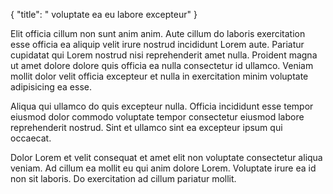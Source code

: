 {
  "title": " voluptate ea eu labore excepteur"
}

Elit officia cillum non sunt anim anim. Aute cillum do laboris exercitation esse officia ea aliquip velit irure nostrud incididunt Lorem aute. Pariatur cupidatat qui Lorem nostrud nisi reprehenderit amet nulla. Proident magna ut amet dolore dolore quis officia ea nulla consectetur id ullamco. Veniam mollit dolor velit officia excepteur et nulla in exercitation minim voluptate adipisicing ea esse.

Aliqua qui ullamco do quis excepteur nulla. Officia incididunt esse tempor eiusmod dolor commodo voluptate tempor consectetur eiusmod labore reprehenderit nostrud. Sint et ullamco sint ea excepteur ipsum qui occaecat.

Dolor Lorem et velit consequat et amet elit non voluptate consectetur aliqua veniam. Ad cillum ea mollit eu qui anim dolore Lorem. Voluptate irure ea id non sit laboris. Do exercitation ad cillum pariatur mollit.